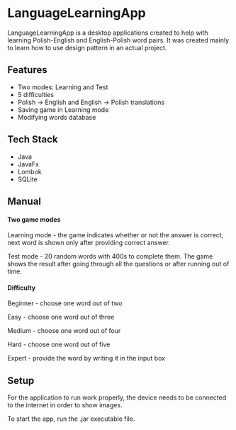 
# LanguageLearningApp

LanguageLearningApp is a desktop applications created to help with learning Polish-English and English-Polish word pairs. It was created mainly to learn how to use design pattern in an actual project.



## Features

- Two modes: Learning and Test
- 5 difficulties
- Polish -> English and English -> Polish translations
- Saving game in Learning mode 
- Modifying words database


## Tech Stack

- Java
- JavaFx
- Lombok
- SQLite



## Manual

#### Two game modes

Learning mode - the game indicates whether or not the answer is correct, next word is shown only after providing correct answer.

Test mode - 20 random words with 400s to complete them. The game shows the result after going through all the questions or after running out of time.

#### Difficulty

Beginner - choose one word out of two

Easy - choose one word out of three

Medium - choose one word out of four

Hard - choose one word out of five

Expert - provide the word by writing it in the input box



## Setup

For the application to run work properly, the device needs to be connected to the internet in order to show images.

To start the app, run the .jar executable file.
